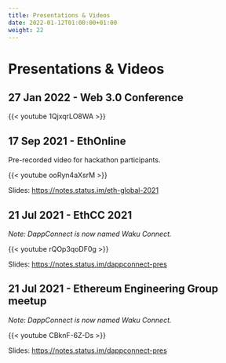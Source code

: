 ```yaml
---
title: Presentations & Videos
date: 2022-01-12T01:00:00+01:00
weight: 22
---
```


# Presentations & Videos

## 27 Jan 2022 - Web 3.0 Conference

{{< youtube 1QjxqrLO8WA >}}

## 17 Sep 2021 - EthOnline

Pre-recorded video for hackathon participants.

{{< youtube ooRyn4aXsrM >}}

Slides: https://notes.status.im/eth-global-2021

## 21 Jul 2021 - EthCC 2021

_Note: DappConnect is now named Waku Connect._

{{< youtube rQOp3qoDF0g >}}

Slides: https://notes.status.im/dappconnect-pres

## 21 Jul 2021 - Ethereum Engineering Group meetup

_Note: DappConnect is now named Waku Connect._

{{< youtube CBknF-6Z-Ds >}}

Slides: https://notes.status.im/dappconnect-pres
